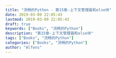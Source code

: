 ```yaml
---
title: "流畅的Python - 第15章-上下文管理器和else块"
date: 2019-03-09 22:05:43
lastmod: 2019-03-09 22:05:43
draft: true
keywords: ["Books", "流畅的Python"]
description: "第15章-上下文管理器和else块"
tags: ["Books", "流畅的Python"]
categories: ["Books", "流畅的Python"]
author: "Alfons"
---
```

<!--more-->